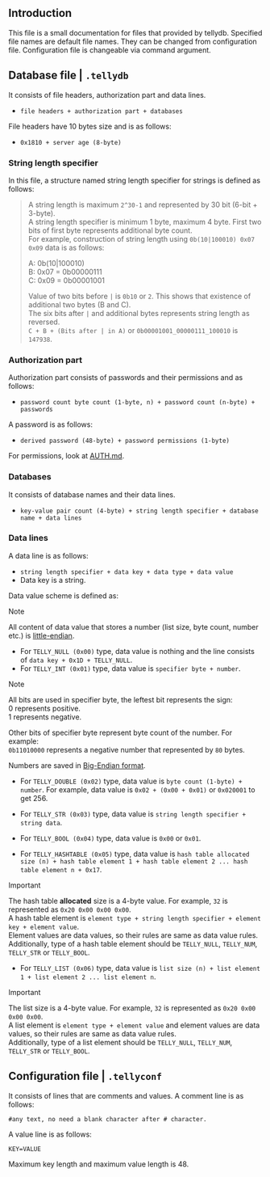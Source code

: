 ## Introduction
This file is a small documentation for files that provided by tellydb. Specified file names are default file names.
They can be changed from configuration file. Configuration file is changeable via command argument.

## Database file | `.tellydb`
It consists of file headers, authorization part and data lines.
* `file headers + authorization part + databases`

File headers have 10 bytes size and is as follows:
* `0x1810 + server age (8-byte)`

### String length specifier
In this file, a structure named string length specifier for strings is defined as follows:
> A string length is maximum `2^30-1` and represented by 30 bit (6-bit + 3-byte).  
> A string length specifier is minimum 1 byte, maximum 4 byte. First two bits of first byte represents additional byte count.  
> For example, construction of string length using `0b(10|100010) 0x07 0x09` data is as follows:
>  
> A: 0b(10|100010)  
> B: 0x07 = 0b00000111  
> C: 0x09 = 0b00001001
>  
> Value of two bits before `|` is `0b10` or `2`. This shows that existence of additional two bytes (B and C).  
> The six bits after `|` and additional bytes represents string length as reversed.  
> `C + B + (Bits after | in A)` or `0b00001001_00000111_100010` is `147938`.

### Authorization part
Authorization part consists of passwords and their permissions and as follows:
* `password count byte count (1-byte, n) + password count (n-byte) + passwords`

A password is as follows:
* `derived password (48-byte) + password permissions (1-byte)`

For permissions, look at [AUTH.md](./AUTH.md).

### Databases
It consists of database names and their data lines.
* `key-value pair count (4-byte) + string length specifier + database name + data lines`

### Data lines
A data line is as follows:
* `string length specifier + data key + data type + data value`
* Data key is a string.

Data value scheme is defined as:
> [!NOTE]
> All content of data value that stores a number (list size, byte count, number etc.) is [little-endian](https://en.wikipedia.org/wiki/Endianness).

* For `TELLY_NULL (0x00)` type, data value is nothing and the line consists of `data key + 0x1D + TELLY_NULL`.
* For `TELLY_INT (0x01)` type, data value is `specifier byte + number`.

> [!NOTE]
> All bits are used in specifier byte, the leftest bit represents the sign:  
> 0 represents positive.  
> 1 represents negative.  
>   
> Other bits of specifier byte represent byte count of the number. For example:  
> `0b11010000` represents a negative number that represented by `80` bytes.  
>  
> Numbers are saved in [Big-Endian format](https://en.wikipedia.org/wiki/Endianness).

* For `TELLY_DOUBLE (0x02)` type, data value is `byte count (1-byte) + number`. For example, data value is `0x02 + (0x00 + 0x01)` or `0x020001` to get 256.
* For `TELLY_STR (0x03)` type, data value is `string length specifier + string data`.
* For `TELLY_BOOL (0x04)` type, data value is `0x00` or `0x01`.

* For `TELLY_HASHTABLE (0x05)` type, data value is `hash table allocated size (n) + hash table element 1 + hash table element 2 ... hash table element n + 0x17`.

> [!IMPORTANT]
> The hash table **allocated** size is a 4-byte value. For example, `32` is represented as `0x20 0x00 0x00 0x00`.  
> A hash table element is `element type + string length specifier + element key + element value`.  
> Element values ​​are data values, so their rules are same as data value rules.  
> Additionally, type of a hash table element should be `TELLY_NULL`, `TELLY_NUM`, `TELLY_STR` or `TELLY_BOOL`.


* For `TELLY_LIST (0x06)` type, data value is `list size (n) + list element 1 + list element 2 ... list element n`.

> [!IMPORTANT]
> The list size is a 4-byte value. For example, `32` is represented as `0x20 0x00 0x00 0x00`.  
> A list element is `element type + element value` and element values ​​are data values, so their rules are same as data value rules.  
> Additionally, type of a list element should be `TELLY_NULL`, `TELLY_NUM`, `TELLY_STR` or `TELLY_BOOL`.

## Configuration file | `.tellyconf`
It consists of lines that are comments and values. A comment line is as follows:
```
#any text, no need a blank character after # character.
```

A value line is as follows:
```
KEY=VALUE
```

Maximum key length and maximum value length is 48.
